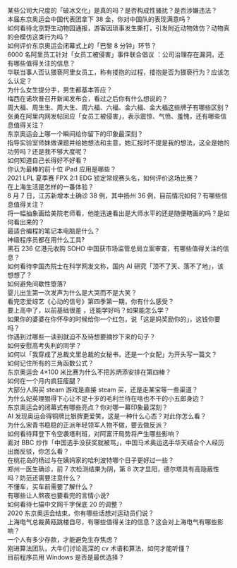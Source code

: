 某些公司大尺度的「破冰文化」是真的吗？是否构成性骚扰？是否涉嫌违法？  
本届东京奥运会中国代表团拿下 38 金，你对中国队的表现满意吗？  
如何看待北京野生动物园通报，游客因琐事发生撕打，引发附近动物效仿？动物真的会模仿这类行为吗？  
如何评价东京奥运会闭幕式上的「巴黎 8 分钟」环节？  
6000 名阿里员工针对「女员工被侵害」事件联合倡议 ：公司治理存在漏洞，还有哪些值得关注的信息？  
华联当事人否认猥亵阿里女员工，称有搂抱的过程，搂抱是否为猥亵行为？应该怎么认定？  
为什么女生提分手，男生都基本答应？  
梅西在诺坎普召开新闻发布会，看过之后你有什么想说的？  
周大福、周生生、周大生、周六福、六福、金六福、金大福这些牌子有哪些区别？  
张勇在阿里内网发帖回应「女员工被侵害」，表示震惊、气愤、羞愧，还有哪些信息值得关注？  
东京奥运会上哪一个瞬间给你留下的印象最深刻？  
指导实验室师妹做课题并给她想法和主意，她汇报时不提是我的想法，这全是她的功劳吗？还是我不够大度呢？  
如何知道自己长得好不好看？  
你认为最棒的前十位 iPad 应用是哪些？  
2021 LPL 夏季赛 FPX 2:1 EDG 锁定常规赛头名，如何评价这场比赛？  
在上海生活是怎样的一番体验？  
8 月 7 日，江苏新增本土确诊 38 例，其中扬州 36 例，目前情况如何？有哪些信息值得关注？  
将一幅抽象画给美院老师看，他能迅速看出是大师水平的还是随便瞎画的吗？是如何看出来的？  
最适合编程的笔记本电脑是什么？  
神级程序员都在用什么工具?  
黑石 236 亿港元收购 SOHO 中国获市场监管总局立案审查，有哪些值得关注的信息？  
如何看待李国杰院士在科学网发文称，国内 AI 研究「顶不了天、落不了地」，该想想了？  
如何避免间歇性堕落?  
婴儿出生第一次发声为什么是大哭而不是大笑？  
看完恋爱综艺《心动的信号》第四季第一期，你有什么感受？  
要上高中了，以前基础很差 ，还能学好吗？如果能怎么学？  
如果你的婆婆在你怀孕的时候给你一个红包，说「这是妈奖励你的」，这钱你要吗？  
你遇到过哪些一读到就迫不及待想要摘抄下来的句子？  
如何安慰高考失利的同学？  
如何以「我穿成了总裁文里总裁的女秘书，还是一个女配」为开头写一篇文？  
如何记住所有的三角函数公式？  
东京奥运会 4×100 米比赛为什么不把苏炳添安排在第四棒？  
如何在一个月内疯狂瘦腿？  
大部分人购买 steam 游戏是直接 steam 买，还是走某宝等一些渠道？  
为什么妃英理狠得下心让不足十岁的毛利兰待在啥也不干的小五郎身边？  
东京奥运会的闭幕式有哪些亮点？你对哪一幕印象最深刻？  
AI 发现奥运会得铜牌比银牌更爱笑，这是一种什么心态？对此你怎么看？  
为什么宋青书稳稳的正派年轻领军人物不做，要去做反派？  
如何看待拜登下令空袭塔利班，对阿富汗局势将产生哪些影响？  
面对 BBC 炒作「中国选手没获奖就被骂」，中国马术奥运选手华天结合个人经历出面反驳，你怎么看？  
在桃花岛的杨过与在姨妈家的哈利波特哪个日子更好过一些？  
郑州一医生确诊，前 7 次检测结果为阴，第 8 次才显阳，德尔塔具有高隐蔽性吗？防范还需要注意什么？  
不懂车，买车前需要了解什么？  
有哪些让人熬夜也要看完的言情小说?  
如何看待七猫中文网千字保底 20 的调整？  
2020 东京奥运会结束，你有哪些话想对运动员们说？  
上海电气总裁黄瓯跳楼自尽，有哪些值得关注的信息？这会对上海电气有哪些影响？  
一个人有多少存款，才能避免生存焦虑？  
刚进算法团队，大牛们讨论高深的 cv 术语和算法，如何才能听懂？  
目前程序员用 Windows 是否是最优选择？  
